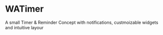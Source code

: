 # WATimer
A small Timer & Reminder Concept with notifications, custmoizable widgets and intuitive layour
